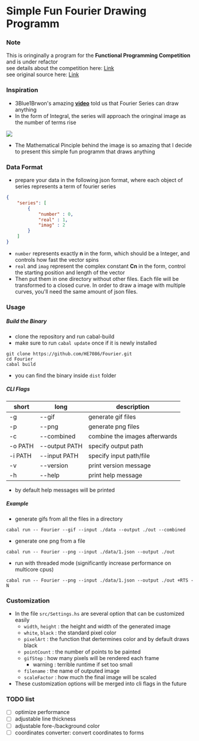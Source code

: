 # Simple Fun Fourier Drawing Programm

### Note

This is oringinally a program for the __Functional Programming Competition__ and is under refactor  
see details about the competition here: [Link](http://www21.in.tum.de/teaching/fpv/WS1920/wettbewerb.html)  
see original source here: [Link](2c31d26154b3e22afb435f266e6cce97c1ab28ab)

### Inspiration

* 3Blue1Brwon's amazing [**video**](https://www.youtube.com/watch?v=r6sGWTCMz2k) told us that Fourier Series can draw anything
* In the form of Integral, the series will approach the oringinal image as the number of terms rise

<img src="https://render.githubusercontent.com/render/math?math=f(t) = \int_{0}^{1}c_{n}e^{2i\pi n * t} dt">

* The Mathematical Pinciple behind the image is so amazing that I decide to present this simple fun programm that draws anything

### Data Format

* prepare your data in the following json format, where each object of series represents a term of fourier series
```json
{
    "series": [
        {
            "number" : 0,
            "real" : 1,
            "imag" : 2 
        }
    ]
}
```
* `number` represents exactly __n__ in the form, which should be a Integer, and controls how fast the vector spins
* `real` and `imag` represent the complex constant __Cn__ in the form, control the starting position and length of the vector
* Then put them in one directory without other files. Each file will be transformed to a closed curve. In order to draw a image with multiple curves, you'll need the same amount of json files.

### Usage

##### Build the Binary
* clone the repository and run cabal-build
* make sure to run `cabal update` once if it is newly installed
```
git clone https://github.com/HE7086/Fourier.git
cd Fourier
cabal build
```
* you can find the binary inside `dist` folder
##### CLI Flags
| short   | long          | description                   |
|---------|---------------|-------------------------------|
| -g      | --gif         | generate gif files            |
| -p      | --png         | generate png files            |
| -c      | --combined    | combine the images afterwards |
| -o PATH | --output PATH | specify output path           |
| -i PATH | --input  PATH | specify input path/file       |
| -v      | --version     | print version message         |
| -h      | --help        | print help message            |

* by default help messages will be printed

##### Example
* generate gifs from all the files in a directory
```
cabal run -- Fourier --gif --input ./data --output ./out --combined
```
* generate one png from a file
```
cabal run -- Fourier --png --input ./data/1.json --output ./out
```
* run with threaded mode (significantly increase performance on multicore cpus)
```
cabal run -- Fourier --png --input ./data/1.json --output ./out +RTS -N
```

### Customization
* In the file `src/Settings.hs` are several option that can be customized easily
    * `width`, `height` : the height and width of the generated image
    * `white`, `black` : the standard pixel color
    * `pixelArt` : the function that dertermines color and by default draws black
    * `pointCount` : the number of points to be painted
    * `gifStep` : how many pixels will be rendered each frame
        * warning : terrible runtime if set too small
    * `filename` : the name of outputed image
    * `scaleFactor` : how much the final image will be scaled
* These customization options will be merged into cli flags in the future

### TODO list
- [ ] optimize performance
- [ ] adjustable line thickness
- [ ] adjustable fore-/background color
- [ ] coordinates converter: convert coordinates to forms
